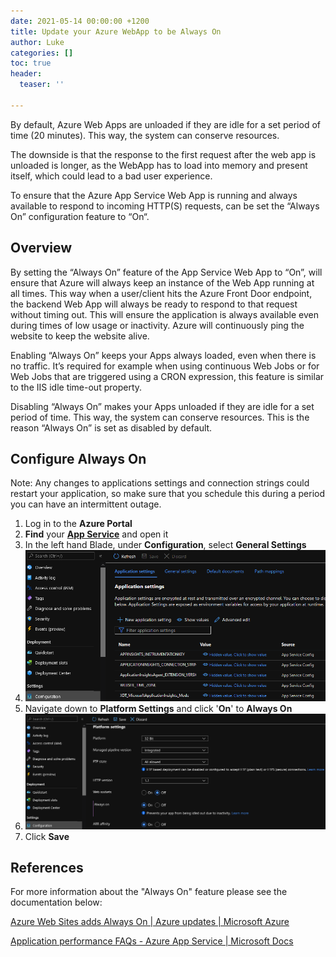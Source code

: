 ```yaml
---
date: 2021-05-14 00:00:00 +1200
title: Update your Azure WebApp to be Always On
author: Luke
categories: []
toc: true
header:
  teaser: ''

---
```

By default, Azure Web Apps are unloaded if they are idle for a set period of time (20 minutes). This way, the system can conserve resources. 

The downside is that the response to the first request after the web app is unloaded is longer, as the WebApp has to load into memory and present itself, which could lead to a bad user experience.

To ensure that the Azure App Service Web App is running and always available to respond to incoming HTTP(S) requests, can be set the “Always On” configuration feature to “On“.

## Overview

By setting the “Always On” feature of the App Service Web App to “On”, will ensure that Azure will always keep an instance of the Web App running at all times. This way when a user/client hits the Azure Front Door endpoint, the backend Web App will always be ready to respond to that request without timing out. This will ensure the application is always available even during times of low usage or inactivity. Azure will continuously ping the website to keep the website alive.

Enabling “Always On” keeps your Apps always loaded, even when there is no traffic. It’s required for example when using continuous Web Jobs or for Web Jobs that are triggered using a CRON expression, this feature is similar to the IIS idle time-out property.

Disabling “Always On” makes your Apps unloaded if they are idle for a set period of time. This way, the system can conserve resources. This is the reason “Always On” is set as disabled by default.

## Configure Always On

Note: Any changes to applications settings and connection strings could restart your application, so make sure that you schedule this during a period you can have an intermittent outage.

1. Log in to the **Azure Portal**
2. **Find** your [**App Service**](https://portal.azure.com/#blade/HubsExtension/BrowseResource/resourceType/Microsoft.Web%2Fsites "Azure Portal - App Service") and open it
3. In the left hand Blade, under **Configuration**, select **General Settings**
4. ![](/uploads/app-service_configurationsettings.png)
5. Navigate down to **Platform Settings** and click '**On**' to **Always On**
6. ![](/uploads/app-service_alwayson.png)
7. Click **Save**

## References

For more information about the "Always On" feature please see the documentation below:

[Azure Web Sites adds Always On | Azure updates | Microsoft Azure](https://azure.microsoft.com/en-us/updates/azure-web-sites-adds-always-on/)

[Application performance FAQs - Azure App Service | Microsoft Docs](https://docs.microsoft.com/en-us/azure/app-service/faq-availability-performance-application-issues)